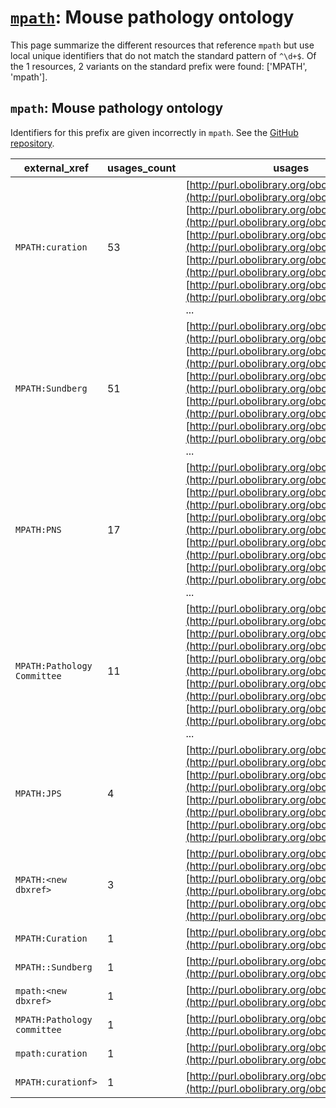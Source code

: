 # [`mpath`](https://bioregistry.io/mpath): Mouse pathology ontology

This page summarize the different resources that reference `mpath`
but use local unique identifiers that do not match the standard pattern of
`^\d+$`. Of the 1 resources,
2 variants on the standard prefix were found: ['MPATH', 'mpath'].

## `mpath`: Mouse pathology ontology

Identifiers for this prefix are given incorrectly in `mpath`. See the [GitHub repository](https://github.com/PaulNSchofield/mpath).

| external_xref               |   usages_count | usages                                                                                                                                                                                                                                                                                                                                                                                                                                            |
|-----------------------------|----------------|---------------------------------------------------------------------------------------------------------------------------------------------------------------------------------------------------------------------------------------------------------------------------------------------------------------------------------------------------------------------------------------------------------------------------------------------------|
| `MPATH:curation`            |             53 | [http://purl.obolibrary.org/obo/MPATH_652](http://purl.obolibrary.org/obo/MPATH_652), [http://purl.obolibrary.org/obo/MPATH_811](http://purl.obolibrary.org/obo/MPATH_811), [http://purl.obolibrary.org/obo/MPATH_812](http://purl.obolibrary.org/obo/MPATH_812), [http://purl.obolibrary.org/obo/MPATH_813](http://purl.obolibrary.org/obo/MPATH_813), [http://purl.obolibrary.org/obo/MPATH_814](http://purl.obolibrary.org/obo/MPATH_814), ... |
| `MPATH:Sundberg`            |             51 | [http://purl.obolibrary.org/obo/MPATH_670](http://purl.obolibrary.org/obo/MPATH_670), [http://purl.obolibrary.org/obo/MPATH_733](http://purl.obolibrary.org/obo/MPATH_733), [http://purl.obolibrary.org/obo/MPATH_735](http://purl.obolibrary.org/obo/MPATH_735), [http://purl.obolibrary.org/obo/MPATH_739](http://purl.obolibrary.org/obo/MPATH_739), [http://purl.obolibrary.org/obo/MPATH_740](http://purl.obolibrary.org/obo/MPATH_740), ... |
| `MPATH:PNS`                 |             17 | [http://purl.obolibrary.org/obo/MPATH_764](http://purl.obolibrary.org/obo/MPATH_764), [http://purl.obolibrary.org/obo/MPATH_770](http://purl.obolibrary.org/obo/MPATH_770), [http://purl.obolibrary.org/obo/MPATH_771](http://purl.obolibrary.org/obo/MPATH_771), [http://purl.obolibrary.org/obo/MPATH_772](http://purl.obolibrary.org/obo/MPATH_772), [http://purl.obolibrary.org/obo/MPATH_773](http://purl.obolibrary.org/obo/MPATH_773), ... |
| `MPATH:Pathology Committee` |             11 | [http://purl.obolibrary.org/obo/MPATH_724](http://purl.obolibrary.org/obo/MPATH_724), [http://purl.obolibrary.org/obo/MPATH_874](http://purl.obolibrary.org/obo/MPATH_874), [http://purl.obolibrary.org/obo/MPATH_875](http://purl.obolibrary.org/obo/MPATH_875), [http://purl.obolibrary.org/obo/MPATH_876](http://purl.obolibrary.org/obo/MPATH_876), [http://purl.obolibrary.org/obo/MPATH_878](http://purl.obolibrary.org/obo/MPATH_878), ... |
| `MPATH:JPS`                 |              4 | [http://purl.obolibrary.org/obo/MPATH_882](http://purl.obolibrary.org/obo/MPATH_882), [http://purl.obolibrary.org/obo/MPATH_883](http://purl.obolibrary.org/obo/MPATH_883), [http://purl.obolibrary.org/obo/MPATH_884](http://purl.obolibrary.org/obo/MPATH_884), [http://purl.obolibrary.org/obo/MPATH_888](http://purl.obolibrary.org/obo/MPATH_888)                                                                                            |
| `MPATH:<new dbxref>`        |              3 | [http://purl.obolibrary.org/obo/MPATH_770](http://purl.obolibrary.org/obo/MPATH_770), [http://purl.obolibrary.org/obo/MPATH_771](http://purl.obolibrary.org/obo/MPATH_771), [http://purl.obolibrary.org/obo/MPATH_772](http://purl.obolibrary.org/obo/MPATH_772)                                                                                                                                                                                  |
| `MPATH:Curation`            |              1 | [http://purl.obolibrary.org/obo/MPATH_656](http://purl.obolibrary.org/obo/MPATH_656)                                                                                                                                                                                                                                                                                                                                                              |
| `MPATH::Sundberg`           |              1 | [http://purl.obolibrary.org/obo/MPATH_746](http://purl.obolibrary.org/obo/MPATH_746)                                                                                                                                                                                                                                                                                                                                                              |
| `mpath:<new dbxref>`        |              1 | [http://purl.obolibrary.org/obo/MPATH_775](http://purl.obolibrary.org/obo/MPATH_775)                                                                                                                                                                                                                                                                                                                                                              |
| `MPATH:Pathology committee` |              1 | [http://purl.obolibrary.org/obo/MPATH_809](http://purl.obolibrary.org/obo/MPATH_809)                                                                                                                                                                                                                                                                                                                                                              |
| `mpath:curation`            |              1 | [http://purl.obolibrary.org/obo/MPATH_833](http://purl.obolibrary.org/obo/MPATH_833)                                                                                                                                                                                                                                                                                                                                                              |
| `MPATH:curationf>`          |              1 | [http://purl.obolibrary.org/obo/MPATH_865](http://purl.obolibrary.org/obo/MPATH_865)                                                                                                                                                                                                                                                                                                                                                              |

